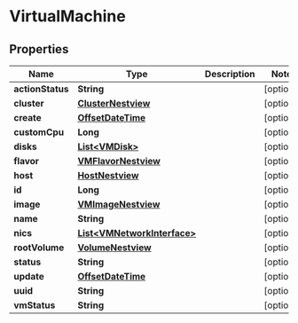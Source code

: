 # VirtualMachine

## Properties
Name | Type | Description | Notes
------------ | ------------- | ------------- | -------------
**actionStatus** | **String** |  |  [optional]
**cluster** | [**ClusterNestview**](ClusterNestview.md) |  |  [optional]
**create** | [**OffsetDateTime**](OffsetDateTime.md) |  |  [optional]
**customCpu** | **Long** |  |  [optional]
**disks** | [**List&lt;VMDisk&gt;**](VMDisk.md) |  |  [optional]
**flavor** | [**VMFlavorNestview**](VMFlavorNestview.md) |  |  [optional]
**host** | [**HostNestview**](HostNestview.md) |  |  [optional]
**id** | **Long** |  |  [optional]
**image** | [**VMImageNestview**](VMImageNestview.md) |  |  [optional]
**name** | **String** |  |  [optional]
**nics** | [**List&lt;VMNetworkInterface&gt;**](VMNetworkInterface.md) |  |  [optional]
**rootVolume** | [**VolumeNestview**](VolumeNestview.md) |  |  [optional]
**status** | **String** |  |  [optional]
**update** | [**OffsetDateTime**](OffsetDateTime.md) |  |  [optional]
**uuid** | **String** |  |  [optional]
**vmStatus** | **String** |  |  [optional]
